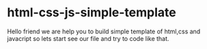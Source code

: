 # html-css-js-simple-template
Hello friend we are help you to build simple template of html,css and javacript 
so lets start
see our file and try to code like that.
